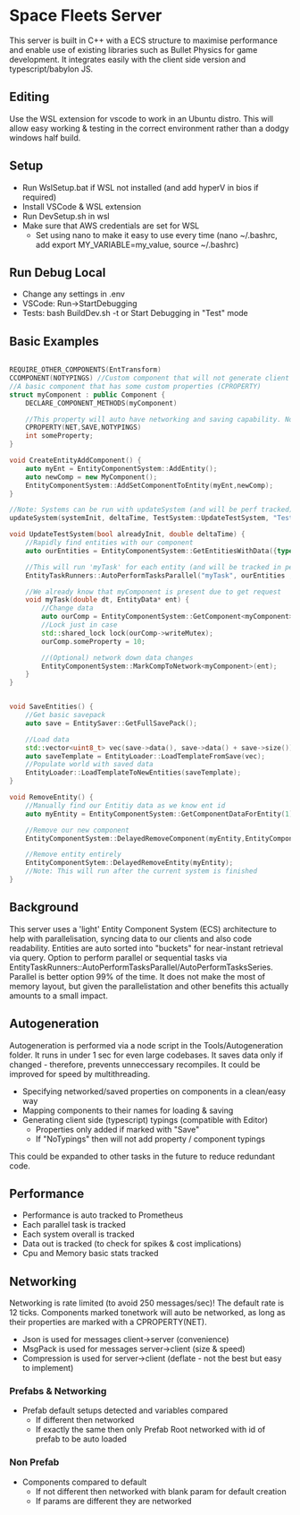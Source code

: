 # Space Fleets Server
This server is built in C++ with a ECS structure to maximise performance and enable use of existing libraries such as Bullet Physics for game development. It integrates easily with the client side version and typescript/babylon JS.

## Editing
Use the WSL extension for vscode to work in an Ubuntu distro. This will allow easy working & testing in the correct environment rather than a dodgy windows half build.

## Setup
- Run WslSetup.bat if WSL not installed (and add hyperV in bios if required)
- Install VSCode & WSL extension
- Run DevSetup.sh in wsl
- Make sure that AWS credentials are set for WSL
    - Set using nano to make it easy to use every time (nano ~/.bashrc, add export MY_VARIABLE=my_value, source ~/.bashrc)

## Run Debug Local
- Change any settings in .env
- VSCode: Run->StartDebugging
- Tests: bash BuildDev.sh -t or Start Debugging in "Test" mode

## Basic Examples
``` cpp

REQUIRE_OTHER_COMPONENTS(EntTransform)
CCOMPONENT(NOTYPINGS) //Custom component that will not generate client typings
//A basic component that has some custom properties (CPROPERTY)
struct myComponent : public Component {
    DECLARE_COMPONENT_METHODS(myComponent)

    //This property will auto have networking and saving capability. No typings will be generated for client side.
    CPROPERTY(NET,SAVE,NOTYPINGS)
    int someProperty;
}

void CreateEntityAddComponent() {
    auto myEnt = EntityComponentSystem::AddEntity();
    auto newComp = new MyComponent();
    EntityComponentSystem::AddSetComponentToEntity(myEnt,newComp);
}

//Note: Systems can be run with updateSystem (and will be perf tracked)
updateSystem(systemInit, deltaTime, TestSystem::UpdateTestSystem, "TestMain");

void UpdateTestSystem(bool alreadyInit, double deltaTime) {
    //Rapidly find entities with our component
    auto ourEntities = EntityComponentSystem::GetEntitiesWithData({typeid(myComponent)}, {});

    //This will run 'myTask' for each entity (and will be tracked in perf)
    EntityTaskRunners::AutoPerformTasksParallel("myTask", ourEntities , myTask, deltaTime);

    //We already know that myComponent is present due to get request
    void myTask(double dt, EntityData* ent) {
        //Change data
        auto ourComp = EntityComponentSystem::GetComponent<myComponent>(ent);
        //Lock just in case 
        std::shared_lock lock(ourComp->writeMutex);
        ourComp.someProperty = 10;

        //(Optional) network down data changes
        EntityComponentSystem::MarkCompToNetwork<myComponent>(ent);
    }
}


void SaveEntities() {
    //Get basic savepack
    auto save = EntitySaver::GetFullSavePack();

    //Load data
    std::vector<uint8_t> vec(save->data(), save->data() + save->size());
    auto saveTemplate = EntityLoader::LoadTemplateFromSave(vec);
    //Populate world with saved data
    EntityLoader::LoadTemplateToNewEntities(saveTemplate);
}

void RemoveEntity() {
    //Manually find our Entitiy data as we know ent id
    auto myEntity = EntityComponentSystem::GetComponentDataForEntity(1);

    //Remove our new component
    EntityComponentSystem::DelayedRemoveComponent(myEntity,EntityComponentSystem::GetComponent<myComponent>(myEntity));

    //Remove entity entirely
    EntityComponentSytem::DelayedRemoveEntity(myEntity);
    //Note: This will run after the current system is finished
}

```


## Background
This server uses a 'light' Entity Component System (ECS) architecture to help with parallelisation, syncing data to our clients and also code readability. Entities are auto sorted into "buckets" for near-instant retrieval via query. Option to perform parallel or sequential tasks via EntityTaskRunners::AutoPerformTasksParallel/AutoPerformTasksSeries. Parallel is better option 99% of the time. It does not make the most of memory layout, but given the parallelistation and other benefits this actually amounts to a small impact.

## Autogeneration
Autogeneration is performed via a node script in the Tools/Autogeneration folder. It runs in under 1 sec for even large codebases. It saves data only if changed - therefore, prevents unneccessary recompiles. It could be improved for speed by multithreading.

- Specifying networked/saved properties on components in a clean/easy way
- Mapping components to their names for loading & saving
- Generating client side (typescript) typings (compatible with Editor)
    - Properties only added if marked with "Save"
    - If "NoTypings" then will not add property / component typings

This could be expanded to other tasks in the future to reduce redundant code.

## Performance
- Performance is auto tracked to Prometheus
- Each parallel task is tracked
- Each system overall is tracked
- Data out is tracked (to check for spikes & cost implications)
- Cpu and Memory basic stats tracked

## Networking
Networking is rate limited (to avoid 250 messages/sec)! The default rate is 12 ticks. Components marked tonetwork will auto be networked, as long as their properties are marked with a CPROPERTY(NET).

- Json is used for messages client->server (convenience)
- MsgPack is used for messages server->client (size & speed)
- Compression is used for server->client (deflate - not the best but easy to implement)

### Prefabs & Networking
- Prefab default setups detected and variables compared
    - If different then networked
    - If exactly the same then only Prefab Root networked with id of prefab to be auto loaded

### Non Prefab
- Components compared to default
    - If not different then networked with blank param for default creation
    - If params are different they are networked